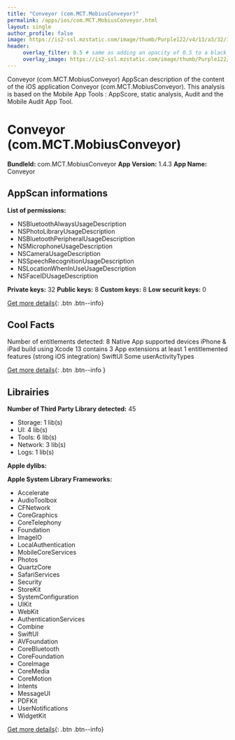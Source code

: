 ```yaml
---
title: "Conveyor (com.MCT.MobiusConveyor)"
permalink: /apps/ios/com.MCT.MobiusConveyor.html
layout: single
author_profile: false
image: https://is2-ssl.mzstatic.com/image/thumb/Purple122/v4/13/a3/32/13a332f6-0868-92e8-a20a-3c052e340260/AppIcon-0-1x_U007emarketing-0-0-0-7-0-0-85-220.png/512x512bb.jpg
header: 
     overlay_filter: 0.5 # same as adding an opacity of 0.5 to a black background
     overlay_image: https://is2-ssl.mzstatic.com/image/thumb/Purple122/v4/13/a3/32/13a332f6-0868-92e8-a20a-3c052e340260/AppIcon-0-1x_U007emarketing-0-0-0-7-0-0-85-220.png/512x512bb.jpg
---
```

Conveyor (com.MCT.MobiusConveyor) AppScan description of the content of the iOS application Conveyor (com.MCT.MobiusConveyor). This analysis is based on the Mobile App Tools : AppScore, static analysis, Audit and the Mobile Audit App Tool.

# Conveyor (com.MCT.MobiusConveyor)

**BundleId:** com.MCT.MobiusConveyor
**App Version:** 1.4.3
**App Name:** Conveyor


## AppScan informations 

**List of permissions:** 
- NSBluetoothAlwaysUsageDescription
- NSPhotoLibraryUsageDescription
- NSBluetoothPeripheralUsageDescription
- NSMicrophoneUsageDescription
- NSCameraUsageDescription
- NSSpeechRecognitionUsageDescription
- NSLocationWhenInUseUsageDescription
- NSFaceIDUsageDescription
  
  
**Private keys:** 32
**Public keys:** 8
**Custom keys:** 8
**Low securit keys:** 0
  
[Get more details](/pricing.html){: .btn .btn--info}

## Cool Facts

Number of entitlements detected: 8
Native App
supported devices iPhone & iPad
build using Xcode 13
contains 3 App extensions
at least 1 entitlemented features (strong iOS integration)
SwiftUI
Some userActivityTypes
  
[Get more details](/pricing.html){: .btn .btn--info }

## Librairies 
**Number of Third Party Library detected:** 45
- Storage: 1 lib(s)
- UI: 4 lib(s)
- Tools: 6 lib(s)
- Network: 3 lib(s)
- Logs: 1 lib(s)


**Apple dylibs:**


**Apple System Library Frameworks:**
- Accelerate
- AudioToolbox
- CFNetwork
- CoreGraphics
- CoreTelephony
- Foundation
- ImageIO
- LocalAuthentication
- MobileCoreServices
- Photos
- QuartzCore
- SafariServices
- Security
- StoreKit
- SystemConfiguration
- UIKit
- WebKit
- AuthenticationServices
- Combine
- SwiftUI
- AVFoundation
- CoreBluetooth
- CoreFoundation
- CoreImage
- CoreMedia
- CoreMotion
- Intents
- MessageUI
- PDFKit
- UserNotifications
- WidgetKit


  
[Get more details](/pricing.html){: .btn .btn--info}

